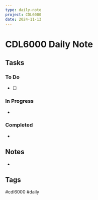 ```yaml
---
type: daily-note
project: CDL6000
date: 2024-11-13
---
```

# CDL6000 Daily Note

## Tasks
### To Do
- [ ] 

### In Progress
- 

### Completed
- 

## Notes
- 

## Tags
#cdl6000 #daily
